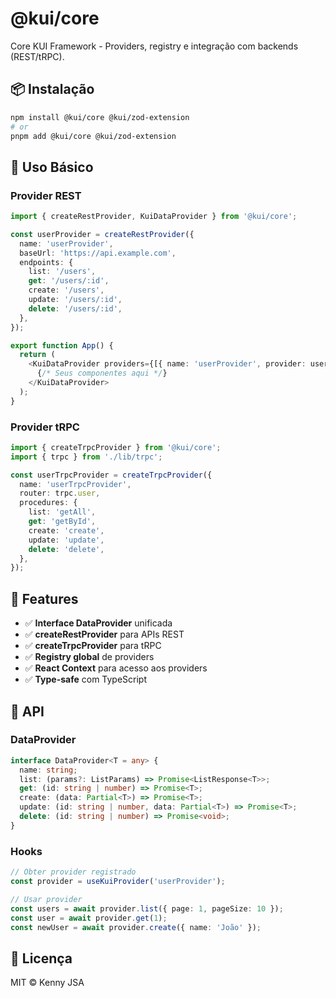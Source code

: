 # @kui/core

Core KUI Framework - Providers, registry e integração com backends (REST/tRPC).

## 📦 Instalação

```bash
npm install @kui/core @kui/zod-extension
# or
pnpm add @kui/core @kui/zod-extension
```

## 🚀 Uso Básico

### Provider REST

```typescript
import { createRestProvider, KuiDataProvider } from '@kui/core';

const userProvider = createRestProvider({
  name: 'userProvider',
  baseUrl: 'https://api.example.com',
  endpoints: {
    list: '/users',
    get: '/users/:id',
    create: '/users',
    update: '/users/:id',
    delete: '/users/:id',
  },
});

export function App() {
  return (
    <KuiDataProvider providers={[{ name: 'userProvider', provider: userProvider }]}>
      {/* Seus componentes aqui */}
    </KuiDataProvider>
  );
}
```

### Provider tRPC

```typescript
import { createTrpcProvider } from '@kui/core';
import { trpc } from './lib/trpc';

const userTrpcProvider = createTrpcProvider({
  name: 'userTrpcProvider',
  router: trpc.user,
  procedures: {
    list: 'getAll',
    get: 'getById',
    create: 'create',
    update: 'update',
    delete: 'delete',
  },
});
```

## 🎯 Features

- ✅ **Interface DataProvider** unificada
- ✅ **createRestProvider** para APIs REST
- ✅ **createTrpcProvider** para tRPC
- ✅ **Registry global** de providers
- ✅ **React Context** para acesso aos providers
- ✅ **Type-safe** com TypeScript

## 📖 API

### DataProvider

```typescript
interface DataProvider<T = any> {
  name: string;
  list: (params?: ListParams) => Promise<ListResponse<T>>;
  get: (id: string | number) => Promise<T>;
  create: (data: Partial<T>) => Promise<T>;
  update: (id: string | number, data: Partial<T>) => Promise<T>;
  delete: (id: string | number) => Promise<void>;
}
```

### Hooks

```typescript
// Obter provider registrado
const provider = useKuiProvider('userProvider');

// Usar provider
const users = await provider.list({ page: 1, pageSize: 10 });
const user = await provider.get(1);
const newUser = await provider.create({ name: 'João' });
```

## 📄 Licença

MIT © Kenny JSA
